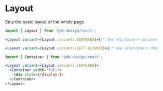 # Layout

Sets the basic layout of the whole page.

```js
import { Layout } from '@db-design/react';
```

```jsx static
<Layout variant={Layout.variants.CENTERED}>{/* See <Container> documentation */}</Layout>
```

```jsx static
<Layout variant={Layout.variants.LEFT_ALIGNED}>{/* See <Container> documentation */}</Layout>
```

```jsx static
import { Container } from '@db-design/react';

<Layout variant={Layout.variants.CENTERED}>
  <Container width="full">
    <div style={{display:}>
  </Container>
</Layout>
```
